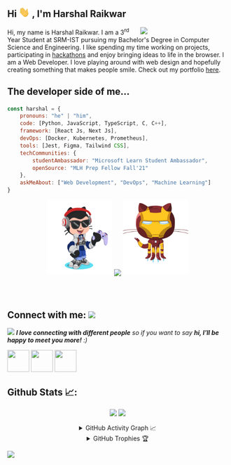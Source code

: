 <h2> Hi <img src="https://raw.githubusercontent.com/ABSphreak/ABSphreak/master/gifs/Hi.gif" width="25px"> , I'm Harshal Raikwar</h2>

<img align='right' src='https://octodex.github.com/images/daftpunktocat-thomas.gif' width='200"'>

Hi, my name is Harshal Raikwar. I am a 3<sup>rd</sup> Year Student at SRM-IST pursuing my Bachelor's Degree in Computer Science and Engineering. I like spending my time working on projects, participating in [hackathons](https://devpost.com/Harshal0902) and enjoy bringing ideas to life in the browser. I am a Web Developer. I love playing around with web design and hopefully creating something that makes people smile. Check out my portfolio [here](https://harshal09.vercel.app).


## The developer side of me...  
```javascript
const harshal = {
	pronouns: "he" | "him",
	code: [Python, JavaScript, TypeScript, C, C++],
	framework: [React Js, Next Js],
	devOps: [Docker, Kubernetes, Prometheus],
	tools: [Jest, Figma, Tailwind CSS],
	techCommunities: {
		studentAmbassador: "Microsoft Learn Student Ambassador",
		openSource: "MLH Prep Fellow Fall'21"
	},
	askMeAbout: ["Web Development", "DevOps", "Machine Learning"]
}
```

<p align="center">
   <img height="170" width="150" src="https://github.com/Harshal0902/Harshal0902/blob/main/gamer.png">
   <img align="center" src="https://github-readme-streak-stats.herokuapp.com?user=Harshal0902&theme=neon-dark"/>
   <img height="170" width="150" src="https://github.com/Harshal0902/Harshal0902/blob/main/IronMan.png">
</p>

## Connect with me: <img src="https://user-images.githubusercontent.com/53649201/99296951-8ef68900-286d-11eb-9bf3-fdb6cf13b585.gif" height="32px" style="padding-top: 50px;">
<img src="https://media.giphy.com/media/LnQjpWaON8nhr21vNW/giphy.gif" width="60"> <em><b>I love connecting with different people</b> so if you want to say <b>hi, I'll be happy to meet you more!</b> :)</em>  

[<img width='50' height='50' src="https://user-images.githubusercontent.com/64153988/134053455-cf3aa416-e192-4d79-a3e6-e229b340dbb1.png"/>](https://www.linkedin.com/in/harshal0902/)
[<img width='50' height='50' src="https://user-images.githubusercontent.com/64153988/134053821-af57cb35-246b-4d37-8418-2dc8664ddc37.png"/>](https://twitter.com/HarshalRaikwar6)
[<img width='50' height='50' src="https://user-images.githubusercontent.com/64153988/134053752-f53f94fc-8cbc-4754-a547-a27694d237e4.png"/>](https://www.instagram.com/harshal_0902/) 
<br />

<summary><h2>Github Stats 📈:</h2></summary>
	
<p align="center">
  <img height= "160px" src="https://github-readme-stats.vercel.app/api?username=Harshal0902&&show_icons=true&title_color=ff0066&icon_color=bb2acf&text_color=00ffff&bg_color=00001a" />
  <img height= "160px" src="https://github-readme-stats.vercel.app/api/top-langs/?username=Harshal0902&title_color=ff0066&icon_color=bb2acf&text_color=00ffff&bg_color=00001a&layout=compact&hide=css" />
</p>

<details align="center">
  <summary>GitHub Activity Graph 📈</summary>
<p align="center">
  <img src="https://activity-graph.herokuapp.com/graph?username=Harshal0902&theme=xcode" />
</p>
</details>

<details align="center">
  <summary>GitHub Trophies 🏆</summary>
<p align="center">
  <a href="https://github.com/ryo-ma/github-profile-trophy" target="_blank">
    <img src="https://github-profile-trophy.vercel.app/?username=Harshal0902&column=4&margin-w=5&margin-h=5&theme=darkhub"/>
  </a>
</p>
</details>

<p><code><img height="20" src="https://komarev.com/ghpvc/?username=Harshal0902&color=blue"></code></p>

<!--   
 funfact: "I love coding+eating+repeating"
- 🔭 I’m currently working on Front End Web Development
- 🌱 I’m currently learning MERN stack
- 😄 Pronouns: He/His
- 🎯 Portfolio site: [Portfolio](https://harshal09.netlify.app/)  
## Tech I'm familiar with...
<img height="80" src="https://skillsite.netlify.app/python.png"/> <img height="80" src="https://skillsite.netlify.app/C++.png"/> <img height="80"  src="https://skillsite.netlify.app/C.png"/> <img height="80" src="https://skillsite.netlify.app/Js.png" /> <img height="90" src="https://skillsite.netlify.app/react.png" />
<br />
-->
